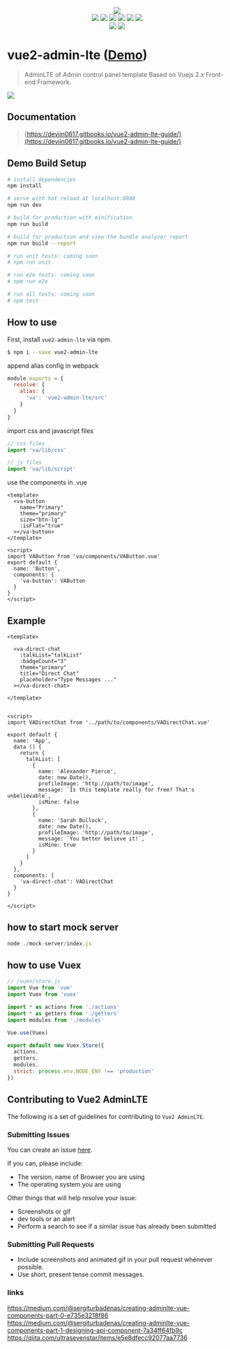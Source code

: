<p align = "center">
<img src="https://github.com/devjin0617/vue2-admin-lte/blob/master/vue2-admin-lte-logo.png?raw=true">
<br>
<img src="https://img.shields.io/badge/AdminLTE-2.3.11-blue.svg"> <img src="https://img.shields.io/badge/jquery-3.1.1-lightgrey.svg"> <img src="https://img.shields.io/badge/bootstrap-3.3.7-blue.svg"> <img src="https://img.shields.io/badge/vue-2.2.1-brightgreen.svg"> <img src="https://img.shields.io/badge/vuex-2.2.1-brightgreen.svg"> <img src="https://img.shields.io/badge/vue--router-2.3.0-green.svg">



<br>
<img src="https://img.shields.io/badge/npm-0.4.3-blue.svg">
<a href="https://gitter.im/devjin0617/vue2-admin-lte?utm_source=badge&utm_medium=badge&utm_campaign=pr-badge&utm_content=badge" target="_blank">
  <img src="https://badges.gitter.im/devjin0617/vue2-admin-lte.svg">
</a>
</p>

# vue2-admin-lte ([Demo](https://devjin0617.github.io/vue2-admin-lte/))

> AdminLTE of Admin control panel template Based on Vuejs 2.x Front-end Framework.

![](https://github.com/devjin0617/vue2-admin-lte/blob/master/capture.png?raw=true)

## Documentation

> [https://devjin0617.gitbooks.io/vue2-admin-lte-guide/](https://devjin0617.gitbooks.io/vue2-admin-lte-guide/)

## Demo Build Setup

``` bash
# install dependencies
npm install

# serve with hot reload at localhost:8080
npm run dev

# build for production with minification
npm run build

# build for production and view the bundle analyzer report
npm run build --report

# run unit tests: coming soon
# npm run unit

# run e2e tests: coming soon
# npm run e2e

# run all tests: coming soon
# npm test
```

## How to use

First, install `vue2-admin-lte` via npm.

```bash
$ npm i --save vue2-admin-lte
```

append alias config in webpack

```javascript
module.exports = {
  resolve: {
    alias: {
      'va': 'vue2-admin-lte/src'
    }
  }
}
```

import css and javascript files

```javascript
// css files
import 'va/lib/css'

// js files
import 'va/lib/script'
```

use the components in .vue

```vue
<template>
  <va-button
    name="Primary"
    theme="primary"
    size="btn-lg"
    :isFlat="true"
  ></va-button>
</template>

<script>
import VAButton from 'va/components/VAButton.vue'
export default {
  name: 'Button',
  components: {
    'va-button': VAButton
  }
}
</script>
```

## Example

```vue
<template>

  <va-direct-chat
    :talkList="talkList"
    :badgeCount="3"
    theme="primary"
    title="Direct Chat"
    placeholder="Type Messages ..."
  ></va-direct-chat>

</template>


<script>
import VADirectChat from '../path/to/components/VADirectChat.vue'

export default {
  name: 'App',
  data () {
    return {
      talkList: [
        {
          name: 'Alexander Pierce',
          date: new Date(),
          profileImage: 'http://path/to/image',
          message: `Is this template really for free? That's unbelievable`,
          isMine: false
        },
        {
          name: 'Sarah Bullock',
          date: new Date(),
          profileImage: 'http://path/to/image',
          message: `You better believe it!`,
          isMine: true
        }
      ]
    }
  },
  components: {
    'va-direct-chat': VADirectChat
  }
}

</script>
```

## how to start mock server

```javascript
node ./mock-server/index.js
```

## how to use Vuex

```javascript
// /vuex/store.js
import Vue from 'vue'
import Vuex from 'vuex'

import * as actions from './actions'
import * as getters from './getters'
import modules from './modules'

Vue.use(Vuex)

export default new Vuex.Store({
  actions,
  getters,
  modules,
  strict: process.env.NODE_ENV !== 'production'
})
```


## Contributing to Vue2 AdminLTE

The following is a set of guidelines for contributing to `Vue2 AdminLTE`.

### Submitting Issues

You can create an issue [here](https://github.com/devjin0617/vue2-admin-lte/issues).

If you can, please include:
- The version, name of Browser you are using
- The operating system you are using

Other things that will help resolve your issue:
- Screenshots or gif
- dev tools or an alert
- Perform a search to see if a similar issue has already been submitted


### Submitting Pull Requests

- Include screenshots and animated gif in your pull request whenever possible.
- Use short, present tense commit messages.

### links

https://medium.com/@sergiturbadenas/creating-adminlte-vue-components-part-0-e735e3218f86
https://medium.com/@sergiturbadenas/creating-adminlte-vue-components-part-1-designing-api-component-7a34ff64fb9c
https://qiita.com/ultrasevenstar/items/e5e8dfecc92077aa7736
